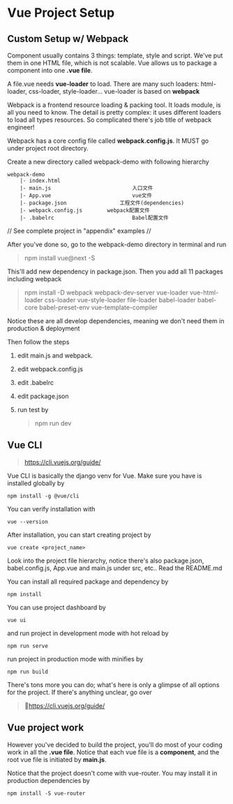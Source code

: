 # Vue Project Setup



## Custom Setup w/ Webpack

Component usually contains 3 things: template, style and script. We've put them in one HTML file, which is not scalable. Vue allows us to package a component into one **.vue file**.

A file.vue needs **vue-loader** to load. There are many such loaders: html-loader, css-loader, style-loader... vue-loader is based on **webpack**

Webpack is a frontend resource loading & packing tool. It loads module, is all you need to know. The detail is pretty complex: it uses different loaders to load all types resources. So complicated there's job title of webpack engineer!

Webpack has a core config file called **webpack.config.js**. It MUST go under project root directory.



Create a new directory called webpack-demo with following hierarchy 

```
webpack-demo
	|- index.html
	|- main.js							入口文件
	|- App.vue							vue文件
	|- package.json					工程文件(dependencies)
	|- webpack.config.js		webpack配置文件
	|- .babelrc							Babel配置文件
```

// See complete project in "appendix" examples //

After you've done so, go to the webpack-demo directory in terminal and run

> npm install vue@next -S

This'll add new dependency in package.json. Then you add all 11 packages including webpack

> npm install -D webpack webpack-dev-server vue-loader vue-html-loader css-loader vue-style-loader file-loader babel-loader babel-core babel-preset-env vue-template-compiler

Notice these are all develop dependencies, meaning we don't need them in production & deployment

Then follow the steps

1. edit main.js and webpack.

2. edit webpack.config.js

3. edit .babelrc

4. edit package.json

5. run test by

   > npm run dev



## Vue CLI

> https://cli.vuejs.org/guide/

Vue CLI is basically the django venv for Vue. Make sure you have is installed globally by

```
npm install -g @vue/cli
```

You can verify installation with

```
vue --version
```

After installation, you can start creating project by

```
vue create <project_name>
```

Look into the project file hierarchy, notice there's also package.json, babel.config.js, App.vue and main.js under src, etc.. Read the README.md

You can install all required package and dependency by

```
npm install
```

You can use project dashboard by

```
vue ui
```

and run project in development mode with hot reload by

```
npm run serve
```

run project in production mode with minifies by

```
npm run build
```

There's tons more you can do; what's here is only a glimpse of all options for the project. If there's anything unclear, go over

> https://cli.vuejs.org/guide/



## Vue project work

However you've decided to build the project, you'll do most of your coding work in all the **.vue file**. Notice that each vue file is a **component**, and the root vue file is initiated by **main.js**.

Notice that the project doesn't come with vue-router. You may install it in production dependencies by

```
npm install -S vue-router
```

